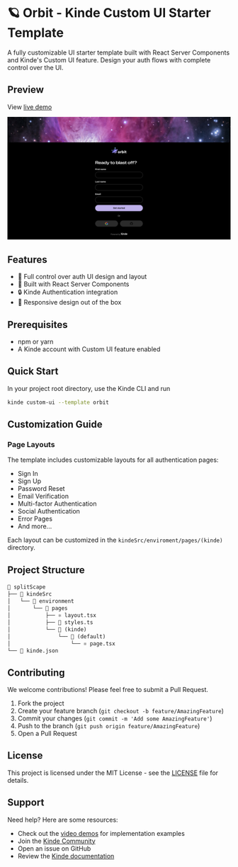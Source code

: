 # 🪐 Orbit - Kinde Custom UI Starter Template

A fully customizable UI starter template built with React Server Components and Kinde's Custom UI feature. Design your auth flows with complete control over the UI.

## Preview

View [live demo](https://orbit.kindedemo.com/auth/cx/_:nav&m:register&psid:0194eddb1d3fadcd49ec1d5b3af4e00c)

![Orbit](image.png)

## Features

- 🎯 Full control over auth UI design and layout
- 🚀 Built with React Server Components
- 🔒 Kinde Authentication integration
- 📱 Responsive design out of the box

## Prerequisites

- npm or yarn
- A Kinde account with Custom UI feature enabled

## Quick Start

In your project root directory, use the Kinde CLI and run

```bash
kinde custom-ui --template orbit
```

## Customization Guide

### Page Layouts

The template includes customizable layouts for all authentication pages:

- Sign In
- Sign Up
- Password Reset
- Email Verification
- Multi-factor Authentication
- Social Authentication
- Error Pages
- And more...

Each layout can be customized in the `kindeSrc/enviroment/pages/(kinde)` directory.

## Project Structure

```
📂 splitScape
├── 📂 kindeSrc
│   └── 📂 environment
│       └── 📂 pages
│           ├── ⚛️ layout.tsx
│           ├── 📄 styles.ts
│           └── 📂 (kinde)
│               └── 📂 (default)
│                   └── ⚛️ page.tsx
└── 📄 kinde.json

```

## Contributing

We welcome contributions! Please feel free to submit a Pull Request.

1. Fork the project
2. Create your feature branch (`git checkout -b feature/AmazingFeature`)
3. Commit your changes (`git commit -m 'Add some AmazingFeature'`)
4. Push to the branch (`git push origin feature/AmazingFeature`)
5. Open a Pull Request

## License

This project is licensed under the MIT License - see the [LICENSE](LICENSE) file for details.

## Support

Need help? Here are some resources:

- Check out the [video demos](https://www.loom.com/share/folder/4398af02bbde4f498952ab4654a331a3) for implementation examples
- Join the [Kinde Community](https://community.kinde.com)
- Open an issue on GitHub
- Review the [Kinde documentation](https://docs.kinde.com)

